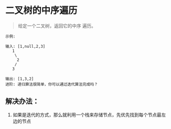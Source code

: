 # 二叉树的中序遍历

> 给定一个二叉树，返回它的中序 遍历。

```
示例:

输入: [1,null,2,3]
   1
    \
     2
    /
   3

输出: [1,3,2]
进阶: 递归算法很简单，你可以通过迭代算法完成吗？
```

## 解决办法：
1. 如果是迭代的方式，那么就利用一个栈来存储节点，先优先找到每个节点最左边的节点
